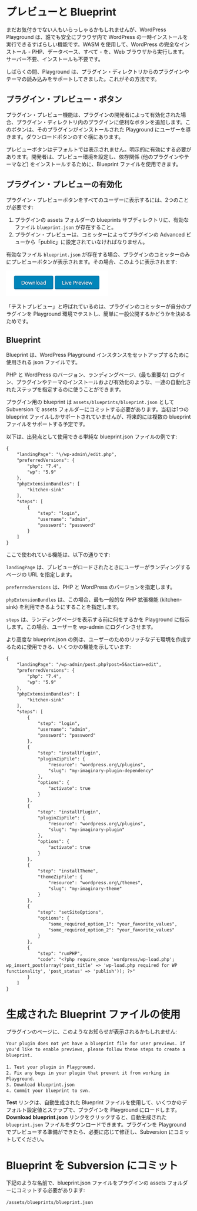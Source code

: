 <!-- 
# Previews and Blueprints
 -->
# プレビューと Blueprint

<!-- 
If you haven’t noticed it yet, the WordPress Playground is an amazing feature that lets anyone safely run a temporary WordPress install within their browser. It uses WASM to run a complete WordPress install – PHP, database, and all – entirely from within your web browser. No server needed, nothing to install.
 -->
まだお気付きでない人もいらっしゃるかもしれませんが、WordPress Playground は、誰でも安全にブラウザ内で WordPress の一時インストールを実行できるすばらしい機能です。WASM を使用して、WordPress の完全なインストール - PHP、データベース、すべて - を、Web ブラウザから実行します。サーバー不要、インストールも不要です。

<!-- 
For a while now Playground has supported loading any plugin or theme from the plugin directory; here’s how. 
 -->
しばらくの間、Playground は、プラグイン・ディレクトリからのプラグインやテーマの読み込みをサポートしてきました。これがその方法です。

<!-- 
## The Plugin Preview Button
 -->
## プラグイン・プレビュー・ボタン

<!-- 
The Plugin Preview feature adds a convenient button to plugins in the plugin directory, when enabled by a plugin's developers. The button takes the user to Playground with that plugin installed. It’s right beside the Download button.
 -->
プラグイン・プレビュー機能は、プラグインの開発者によって有効化された場合、プラグイン・ディレクトリ内のプラグインに便利なボタンを追加します。このボタンは、そのプラグインがインストールされた Playground にユーザーを導きます。ダウンロードボタンのすぐ横にあります。

<!-- 
The Preview button is not shown by default; it must be explicitly enabled. Developers can use blueprint files in order to configure the preview environment and install dependencies (such as other plugins and themes).
 -->
プレビューボタンはデフォルトでは表示されません。明示的に有効にする必要があります。開発者は、プレビュー環境を設定し、依存関係 (他のプラグインやテーマなど) をインストールするために、Blueprint ファイルを使用できます。

<!-- 
## Enabling Plugin Previews
 -->
## プラグイン・プレビューの有効化

<!-- 
There are two things required for a plugin preview button to appear to all users:
 -->
プラグイン・プレビューボタンをすべてのユーザーに表示するには、2つのことが必要です:

<!-- 
1. A valid `blueprint.json` file must be provided in a blueprints sub-directory of the plugin’s assets folder.
2. The plugin preview must be set to “public” from the plugin’s Advanced view by a committer.
 -->
1. プラグインの assets フォルダーの blueprints サブディレクトリに、有効なファイル `blueprint.json` が存在すること。
2. プラグイン・プレビューは、コミッターによってプラグインの Advanced ビューから「public」に設定されていなければなりません。

<!-- 
If a valid `blueprint.json` file is present, then the Preview button will be present for plugin committers only. In which case it will look like this:
 -->
有効なファイル `blueprint.json` が存在する場合、プラグインのコミッターのみにプレビューボタンが表示されます。その場合、このように表示されます:

<!--
<img alt="The Test Preview button allows plugin authors to showcase what their plugin does with one click." src="./live-preview.png" width="277" />
-->

<img alt="テストプレビュー ボタンを使用すると、プラグインの作成者は 1回のクリックでプラグインの機能を紹介できます。" src="./live-preview.png" width="277" />

<!-- 
It’s called Test Preview because that’s why it’s there: to allow plugin committers to test their plugin in the Playground environment and decide whether or not to make it easily available to the public.
 -->
「テストプレビュー」と呼ばれているのは、プラグインのコミッターが自分のプラグインを Playground 環境でテストし、簡単に一般公開するかどうかを決めるためです。

<!-- 
## Blueprints
 -->
## Blueprint

<!-- 
Blueprints are json files used to set up a WordPress Playground instance. 
 -->
Blueprint は、WordPress Playground インスタンスをセットアップするために使用される json ファイルです。

<!-- 
They can be used to specify things like PHP and WP versions, the landing page, and (most importantly) a series of automated steps such as logging in, and installing and activating plugins and themes.
 -->
PHP と WordPress のバージョン、ランディングページ、(最も重要な) ログイン、プラグインやテーマのインストールおよび有効化のような、一連の自動化されたステップを指定するのに使うことができます。

<!-- 
The blueprint for your plugin should be committed to the assets folder with subversion as `assets/blueprints/blueprint.json`. Initially only the one blueprint file is supported, but we expect to allow multiple in future.
 -->
プラグイン用の blueprint は `assets/blueprints/blueprint.json` として Subversion で assets フォルダーにコミットする必要があります。当初は1つの blueprint ファイルしかサポートされていませんが、将来的には複数の blueprint ファイルをサポートする予定です。

<!-- 
Here’s an example of a simple blueprint.json file that you could use as a starting point:
 -->
以下は、出発点として使用できる単純な blueprint.json ファイルの例です:

```
{
    "landingPage": "\/wp-admin\/edit.php",
    "preferredVersions": {
        "php": "7.4",
        "wp": "5.9"
    },
    "phpExtensionBundles": [
        "kitchen-sink"
    ],
    "steps": [
        {
            "step": "login",
            "username": "admin",
            "password": "password"
        }
    ]
}
```

<!-- 
The features used here are:
 -->
ここで使われている機能は、以下の通りです:

<!-- 
`landingPage`, which specifies the URL of the page that the user will land on when the preview loads.
 -->
`landingPage` は、プレビューがロードされたときにユーザーがランディングするページの URL を指定します。

<!-- 
`preferredVersions`, which specifies versions of PHP and WordPress.
 -->
`preferredVersions` は、PHP と WordPress のバージョンを指定します。

<!-- 
`phpExtensionBundles`, which in this case specifies that we want most common PHP extensions to be available (kitchen-sink).
 -->
`phpExtensionBundles` は、この場合、最も一般的な PHP 拡張機能 (kitchen-sink) を利用できるようにすることを指定します。

<!-- 
`steps`, which tells Playground what to do before displaying the landing page. In this case, it will simply log the user in to wp-admin.
 -->
`steps` は、ランディングページを表示する前に何をするかを Playground に指示します。この場合、ユーザーを wp-admin にログインさせます。

<!-- 
Here’s an example of a more advanced blueprint.json that demonstrates some more features you could use to create a rich demo environment for users:
 -->
より高度な blueprint.json の例は、ユーザーのためのリッチなデモ環境を作成するために使用できる、いくつかの機能を示しています:

```
{
    "landingPage": "/wp-admin/post.php?post=5&action=edit",
    "preferredVersions": {
        "php": "7.4",
        "wp": "5.9"
    },
    "phpExtensionBundles": [
        "kitchen-sink"
    ],
    "steps": [
        {
            "step": "login",
            "username": "admin",
            "password": "password"
        },
        {
            "step": "installPlugin",
            "pluginZipFile": {
                "resource": "wordpress.org\/plugins",
                "slug": "my-imaginary-plugin-dependency"
            },
            "options": {
                "activate": true
            }
        },
        {
            "step": "installPlugin",
            "pluginZipFile": {
                "resource": "wordpress.org\/plugins",
                "slug": "my-imaginary-plugin"
            },
            "options": {
                "activate": true
            }
        },
        {
            "step": "installTheme",
            "themeZipFile": {
                "resource": "wordpress.org\/themes",
                "slug": "my-imaginary-theme"
            }
        },
        {
            "step": "setSiteOptions",
            "options": {
                "some_required_option_1": "your_favorite_values",
                "some_required_option_2": "your_favorite_values"
            }
        },
        {
            "step": "runPHP",
            "code": "<?php require_once 'wordpress/wp-load.php'; wp_insert_post(array('post_title' => 'wp-load.php required for WP functionality', 'post_status' => 'publish')); ?>"
        }
    ]
}
```

<!-- 
# Using a generated Blueprint file
 -->
# 生成された Blueprint ファイルの使用

<!-- 
You might see a notice similar to this on your plugin's page:
 -->
プラグインのページに、このようなお知らせが表示されるかもしれません:

```
Your plugin does not yet have a blueprint file for user previews. If you'd like to enable previews, please follow these steps to create a blueprint.

1. Test your plugin in Playground.
2. Fix any bugs in your plugin that prevent it from working in Playground.
3. Download blueprint.json
4. Commit your blueprint to svn.
```

<!-- 
The __Test__ link will use an auto-generated Blueprint file to load your plugin in Playground, with some default configuration values and steps. The __Download blueprint.json__ link will let you download that auto-generated `blueprint.json` file, which you can then modify as needed and commit to Subversion when your plugin is ready for Playground previews.
 -->
__Test__ リンクは、自動生成された Blueprint ファイルを使用して、いくつかのデフォルト設定値とステップで、プラグインを Playground にロードします。__Download blueprint.json__ リンクをクリックすると、自動生成された `blueprint.json` ファイルをダウンロードできます。プラグインを Playground でプレビューする準備ができたら、必要に応じて修正し、Subversion にコミットしてください。

<!-- 
# Committing a Blueprint to Subversion
 -->
# Blueprint を Subversion にコミット

<!-- 
You must commit your blueprint.json file to your plugin's assets folder, named like this:
 -->
下記のような名前で、blueprint.json ファイルをプラグインの assets フォルダーにコミットする必要があります:

`/assets/blueprints/blueprint.json`
